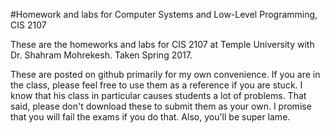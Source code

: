 #Homework and labs for Computer Systems and Low-Level Programming, CIS 2107

These are the homeworks and labs for CIS 2107 at Temple University with Dr. Shahram Mohrekesh. Taken Spring 2017.

These are posted on github primarily for my own convenience. If you are in the class, please feel free to use them as a reference if you are stuck. I know that his class in particular causes students a lot of problems. That said, please don't download these to submit them as your own. I promise that you will fail the exams if you do that. Also, you'll be super lame.
